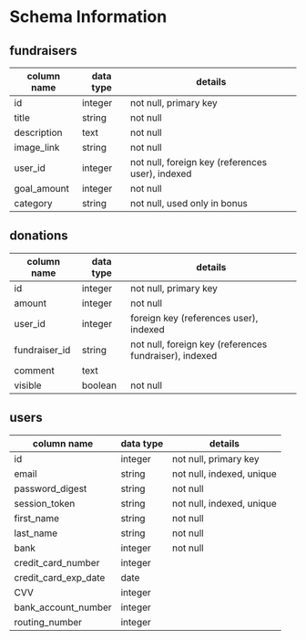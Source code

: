 # Schema Information

## fundraisers
column name | data type | details
------------|-----------|-----------------------
id          | integer   | not null, primary key
title       | string    | not null
description | text      | not null
image_link  | string    | not null
user_id     | integer   | not null, foreign key (references user), indexed
goal_amount | integer   | not null
category    | string    | not null, used only in bonus

## donations
column name   | data type | details
--------------|-----------|-----------------------
id            | integer   | not null, primary key
amount        | integer   | not null
user_id       | integer   | foreign key (references user), indexed
fundraiser_id | string    | not null, foreign key (references fundraiser), indexed
comment       | text      |
visible       | boolean   | not null

## users
column name          | data type | details
---------------------|-----------|-----------------------
id                   | integer   | not null, primary key
email                | string    | not null, indexed, unique
password_digest      | string    | not null
session_token        | string    | not null, indexed, unique
first_name           | string    | not null
last_name            | string    | not null
bank                 | integer   | not null
credit_card_number   | integer   |
credit_card_exp_date | date      |
CVV                  | integer   |
bank_account_number  | integer   |
routing_number       | integer   |
